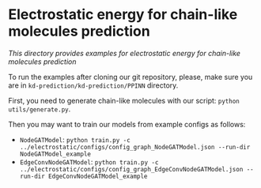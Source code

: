 # Electrostatic energy for chain-like molecules prediction
_This directory provides examples for electrostatic energy for chain-like molecules prediction_

To run the examples after cloning our git repository, please, make sure you are in `kd-prediction/kd-prediction/PPINN` directory.

First, you need to generate chain-like molecules with our script:
`python utils/generate.py`.

Then you may want to train our models from example configs as follows:
- `NodeGATModel`: `python train.py -c ../electrostatic/configs/config_graph_NodeGATModel.json --run-dir NodeGATModel_example`
- `EdgeConvNodeGATModel`: `python train.py -c ../electrostatic/configs/config_graph_EdgeConvNodeGATModel.json --run-dir EdgeConvNodeGATModel_example`